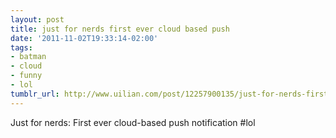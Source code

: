 ```yaml
---
layout: post
title: just for nerds first ever cloud based push
date: '2011-11-02T19:33:14-02:00'
tags:
- batman
- cloud
- funny
- lol
tumblr_url: http://www.uilian.com/post/12257900135/just-for-nerds-first-ever-cloud-based-push
---
```

Just for nerds: First ever cloud-based push notification #lol
